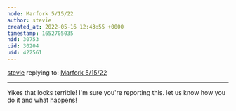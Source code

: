 ```yaml
---
node: Marfork 5/15/22
author: stevie
created_at: 2022-05-16 12:43:55 +0000
timestamp: 1652705035
nid: 30753
cid: 30204
uid: 422561
---
```




[stevie](../profile/stevie) replying to: [Marfork 5/15/22](../notes/junior_walk1337/05-16-2022/marfork-5-15-22)

----
Yikes that looks terrible! I'm sure you're reporting this. let us know how you do it and what happens! 